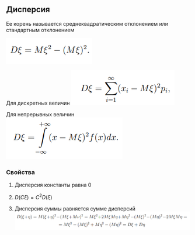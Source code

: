 ## Дисперсия

Ее корень называется среднеквадратическим отклонением или стандартным отклонением

![](./images/дисперс/дисперсФорм.png)

Для дискретных величин
![](./images/дисперс/дисперсФорм_дискр.png)

Для непрерывных величин
![](./images/дисперс/дисперсФорм_непр.png)


### Свойства

1. Дисперсия константы равна 0

2. $D(Cξ) = C^2 D(ξ)$

3. Дисперсия суммы равняется сумме дисперсий 
![](./images/дисперс/дисперсФормСвойст.png)


